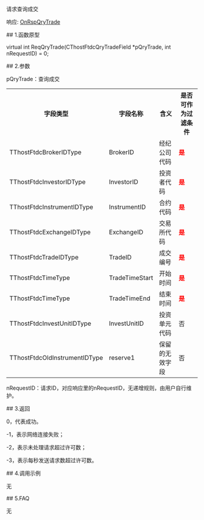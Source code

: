 <p>请求查询成交</p>
<p>响应: <a href="../../CTHOSTFTDCTRADERAPI/ONRSPQRYTRADE/">OnRspQryTrade</a></p>
<span class="anchor" id="bb174629-7905-446e-8546-b80a57657d97"></span>
## 1.函数原型
<p>virtual int ReqQryTrade(CThostFtdcQryTradeField *pQryTrade, int nRequestID) = 0;</p>
<span class="anchor" id="07fb77de-c76d-4257-b1c5-f9eb5a066cc9"></span>
## 2.参数
<p>pQryTrade：查询成交</p>
<table><tr><th style="TEXT-ALIGN: center;">字段类型</th><th style="TEXT-ALIGN: center;">字段名称</th><th style="TEXT-ALIGN: center;">含义</th><th style="TEXT-ALIGN: center;">是否可作为过滤条件</th></tr><tr><td style="TEXT-ALIGN: left;">TThostFtdcBrokerIDType</td>
<td style="TEXT-ALIGN: left;">BrokerID</td>
<td style="TEXT-ALIGN: left;">经纪公司代码</td>
<td style="TEXT-ALIGN: left;"><strong><font color="#FF0000">是</font></strong></td>
</tr>
<tr><td style="TEXT-ALIGN: left;">TThostFtdcInvestorIDType</td>
<td style="TEXT-ALIGN: left;">InvestorID</td>
<td style="TEXT-ALIGN: left;">投资者代码</td>
<td style="TEXT-ALIGN: left;"><strong><font color="#FF0000">是</font></strong></td>
</tr>
<tr><td style="TEXT-ALIGN: left;">TThostFtdcInstrumentIDType</td>
<td style="TEXT-ALIGN: left;">InstrumentID</td>
<td style="TEXT-ALIGN: left;">合约代码</td>
<td style="TEXT-ALIGN: left;"><strong><font color="#FF0000">是</font></strong></td>
</tr>
<tr><td style="TEXT-ALIGN: left;">TThostFtdcExchangeIDType</td>
<td style="TEXT-ALIGN: left;">ExchangeID</td>
<td style="TEXT-ALIGN: left;">交易所代码</td>
<td style="TEXT-ALIGN: left;"><strong><font color="#FF0000">是</font></strong></td>
</tr>
<tr><td style="TEXT-ALIGN: left;">TThostFtdcTradeIDType</td>
<td style="TEXT-ALIGN: left;">TradeID</td>
<td style="TEXT-ALIGN: left;">成交编号</td>
<td style="TEXT-ALIGN: left;"><strong><font color="#FF0000">是</font></strong></td>
</tr>
<tr><td style="TEXT-ALIGN: left;">TThostFtdcTimeType</td>
<td style="TEXT-ALIGN: left;">TradeTimeStart</td>
<td style="TEXT-ALIGN: left;">开始时间</td>
<td style="TEXT-ALIGN: left;"><strong><font color="#FF0000">是</font></strong></td>
</tr>
<tr><td style="TEXT-ALIGN: left;">TThostFtdcTimeType</td>
<td style="TEXT-ALIGN: left;">TradeTimeEnd</td>
<td style="TEXT-ALIGN: left;">结束时间</td>
<td style="TEXT-ALIGN: left;"><strong><font color="#FF0000">是</font></strong></td>
</tr>
<tr><td style="TEXT-ALIGN: left;">TThostFtdcInvestUnitIDType</td>
<td style="TEXT-ALIGN: left;">InvestUnitID</td>
<td style="TEXT-ALIGN: left;">投资单元代码</td>
<td style="TEXT-ALIGN: left;">否</td>
</tr>
<tr><td style="TEXT-ALIGN: left;">TThostFtdcOldInstrumentIDType</td>
<td style="TEXT-ALIGN: left;">reserve1</td>
<td style="TEXT-ALIGN: left;">保留的无效字段</td>
<td style="TEXT-ALIGN: left;">否</td>
</tr>
</table>
<p>nRequestID：请求ID，对应响应里的nRequestID，无递增规则，由用户自行维护。</p>
<span class="anchor" id="4d5136c2-83c3-4976-97a7-d9f50efa56ce"></span>
## 3.返回
<p>0，代表成功。</p>
<p>-1，表示网络连接失败；</p>
<p>-2，表示未处理请求超过许可数；</p>
<p>-3，表示每秒发送请求数超过许可数。</p>
<span class="anchor" id="37d23f28-abd3-4f1b-b7f2-13ff0c969ad0"></span>
## 4.调用示例
<p>无</p>
<span class="anchor" id="e6939bf0-2c67-495f-95da-3bfc6d8cdce0"></span>
## 5.FAQ
<p>无</p>
